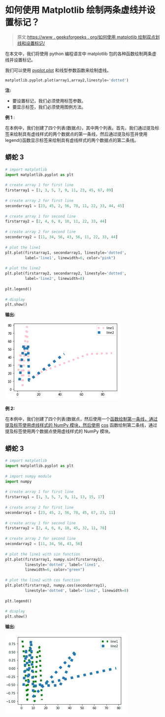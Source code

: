 # 如何使用 Matplotlib 绘制两条虚线并设置标记？

> 原文:[https://www . geeksforgeeks . org/如何使用 matplotlib 绘制双点划线和设置标记/](https://www.geeksforgeeks.org/how-to-plot-two-dotted-lines-and-set-marker-using-matplotlib/)

在本文中，我们将使用 python 编程语言中 matplotlib 包的各种函数绘制两条虚线并设置标记。

我们可以使用 [pyplot.plot](https://www.geeksforgeeks.org/matplotlib-pyplot-plot-function-in-python/) 和线型参数函数来绘制虚线。

```py
matplotlib.pyplot.plot(array1,array2,linestyle='dotted')
```

**注:**

*   要设置标记，我们必须使用标签参数。
*   要显示标签，我们必须使用图例方法。

**例 1** :

在本例中，我们创建了四个列表(数据点)，其中两个列表。首先，我们通过提及标签来绘制具有虚线样式的两个数据点的第一条线，然后通过提及标签并使用 legend()函数显示标签来绘制具有虚线样式的两个数据点的第二条线。

## 蟒蛇 3

```py
# import matplotlib
import matplotlib.pyplot as plt

# create array 1 for first line
firstarray1 = [1, 3, 5, 7, 9, 11, 23, 45, 67, 89]

# create array 2 for first line
secondarray1 = [23, 45, 2, 56, 78, 11, 22, 33, 44, 45]

# create array 1 for second line
firstarray2 = [2, 4, 6, 8, 10, 11, 22, 33, 44]

# create array 2 for second line
secondarray2 = [11, 34, 56, 43, 56, 11, 22, 33, 44]

# plot the line1
plt.plot(firstarray1, secondarray1, linestyle='dotted',
         label='line1', linewidth=6, color="pink")

# plot the line2
plt.plot(firstarray2, secondarray2, linestyle='dotted',
         label='line2', linewidth=8)

plt.legend()

# display
plt.show()
```

**输出:**

![](img/d4daff46769db512cdba7965af00f2d5.png)

**例 2:**

在本例中，我们创建了四个列表(数据点，然后使用一个[函数绘制第一条线，通过提及标签使用虚线样式的 NumPy 模块，然后使用](https://www.geeksforgeeks.org/numpy-sin-python/) [cos](https://www.geeksforgeeks.org/numpy-cos-python/) 函数绘制第二条线，通过提及标签使用两个数据点使用虚线样式的 NumPy 模块。

## 蟒蛇 3

```py
# import matplotlib
import matplotlib.pyplot as plt

# import numpy module
import numpy

# create array 1 for first line
firstarray1 = [1, 3, 5, 7, 9, 11, 13, 15, 17]

# create array 2 for first line
secondarray1 = [23, 45, 2, 56, 78, 45, 67, 23, 11]

# create array 1 for second line
firstarray2 = [2, 4, 6, 8, 10, 45, 32, 11, 78]

# create array 2 for second line
secondarray2 = [11, 34, 56, 43, 56]

# plot the line1 with sin function
plt.plot(firstarray1, numpy.sin(firstarray1),
         linestyle='dotted', label='line1', 
         linewidth=6, color="green")

# plot the line2 with cos function
plt.plot(firstarray2, numpy.cos(secondarray1),
         linestyle='dotted', label='line2', linewidth=8)

plt.legend()

# display
plt.show()
```

**输出:**

![](img/9202fbee54a72afbeecad87932b9af96.png)